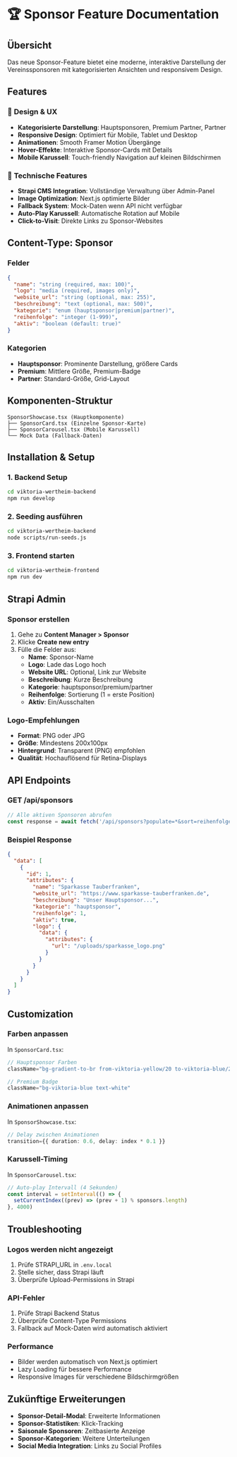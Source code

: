 # 🏆 Sponsor Feature Documentation

## Übersicht

Das neue Sponsor-Feature bietet eine moderne, interaktive Darstellung der Vereinssponsoren mit kategorisierten Ansichten und responsivem Design.

## Features

### 🎨 **Design & UX**
- **Kategorisierte Darstellung**: Hauptsponsoren, Premium Partner, Partner
- **Responsive Design**: Optimiert für Mobile, Tablet und Desktop
- **Animationen**: Smooth Framer Motion Übergänge
- **Hover-Effekte**: Interaktive Sponsor-Cards mit Details
- **Mobile Karussell**: Touch-friendly Navigation auf kleinen Bildschirmen

### 🔧 **Technische Features**
- **Strapi CMS Integration**: Vollständige Verwaltung über Admin-Panel
- **Image Optimization**: Next.js optimierte Bilder
- **Fallback System**: Mock-Daten wenn API nicht verfügbar
- **Auto-Play Karussell**: Automatische Rotation auf Mobile
- **Click-to-Visit**: Direkte Links zu Sponsor-Websites

## Content-Type: Sponsor

### Felder
```json
{
  "name": "string (required, max: 100)",
  "logo": "media (required, images only)",
  "website_url": "string (optional, max: 255)",
  "beschreibung": "text (optional, max: 500)",
  "kategorie": "enum (hauptsponsor|premium|partner)",
  "reihenfolge": "integer (1-999)",
  "aktiv": "boolean (default: true)"
}
```

### Kategorien
- **Hauptsponsor**: Prominente Darstellung, größere Cards
- **Premium**: Mittlere Größe, Premium-Badge
- **Partner**: Standard-Größe, Grid-Layout

## Komponenten-Struktur

```
SponsorShowcase.tsx (Hauptkomponente)
├── SponsorCard.tsx (Einzelne Sponsor-Karte)
├── SponsorCarousel.tsx (Mobile Karussell)
└── Mock Data (Fallback-Daten)
```

## Installation & Setup

### 1. Backend Setup
```bash
cd viktoria-wertheim-backend
npm run develop
```

### 2. Seeding ausführen
```bash
cd viktoria-wertheim-backend
node scripts/run-seeds.js
```

### 3. Frontend starten
```bash
cd viktoria-wertheim-frontend
npm run dev
```

## Strapi Admin

### Sponsor erstellen
1. Gehe zu **Content Manager > Sponsor**
2. Klicke **Create new entry**
3. Fülle die Felder aus:
   - **Name**: Sponsor-Name
   - **Logo**: Lade das Logo hoch
   - **Website URL**: Optional, Link zur Website
   - **Beschreibung**: Kurze Beschreibung
   - **Kategorie**: hauptsponsor/premium/partner
   - **Reihenfolge**: Sortierung (1 = erste Position)
   - **Aktiv**: Ein/Ausschalten

### Logo-Empfehlungen
- **Format**: PNG oder JPG
- **Größe**: Mindestens 200x100px
- **Hintergrund**: Transparent (PNG) empfohlen
- **Qualität**: Hochauflösend für Retina-Displays

## API Endpoints

### GET /api/sponsors
```javascript
// Alle aktiven Sponsoren abrufen
const response = await fetch('/api/sponsors?populate=*&sort=reihenfolge:asc');
```

### Beispiel Response
```json
{
  "data": [
    {
      "id": 1,
      "attributes": {
        "name": "Sparkasse Tauberfranken",
        "website_url": "https://www.sparkasse-tauberfranken.de",
        "beschreibung": "Unser Hauptsponsor...",
        "kategorie": "hauptsponsor",
        "reihenfolge": 1,
        "aktiv": true,
        "logo": {
          "data": {
            "attributes": {
              "url": "/uploads/sparkasse_logo.png"
            }
          }
        }
      }
    }
  ]
}
```

## Customization

### Farben anpassen
In `SponsorCard.tsx`:
```typescript
// Hauptsponsor Farben
className="bg-gradient-to-br from-viktoria-yellow/20 to-viktoria-blue/20"

// Premium Badge
className="bg-viktoria-blue text-white"
```

### Animationen anpassen
In `SponsorShowcase.tsx`:
```typescript
// Delay zwischen Animationen
transition={{ duration: 0.6, delay: index * 0.1 }}
```

### Karussell-Timing
In `SponsorCarousel.tsx`:
```typescript
// Auto-play Intervall (4 Sekunden)
const interval = setInterval(() => {
  setCurrentIndex((prev) => (prev + 1) % sponsors.length)
}, 4000)
```

## Troubleshooting

### Logos werden nicht angezeigt
1. Prüfe STRAPI_URL in `.env.local`
2. Stelle sicher, dass Strapi läuft
3. Überprüfe Upload-Permissions in Strapi

### API-Fehler
1. Prüfe Strapi Backend Status
2. Überprüfe Content-Type Permissions
3. Fallback auf Mock-Daten wird automatisch aktiviert

### Performance
- Bilder werden automatisch von Next.js optimiert
- Lazy Loading für bessere Performance
- Responsive Images für verschiedene Bildschirmgrößen

## Zukünftige Erweiterungen

- **Sponsor-Detail-Modal**: Erweiterte Informationen
- **Sponsor-Statistiken**: Klick-Tracking
- **Saisonale Sponsoren**: Zeitbasierte Anzeige
- **Sponsor-Kategorien**: Weitere Unterteilungen
- **Social Media Integration**: Links zu Social Profiles